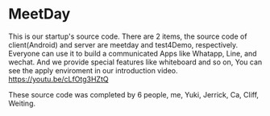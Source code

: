 # MeetDay
This is our startup's source code. There are 2 items, the source code of client(Android) and server are meetday and test4Demo, respectively. Everyone can use it to build a communicated Apps like Whatapp, Line, and wechat. And we provide special features like whiteboard and so on, You can see the apply enviroment in our introduction video.
https://youtu.be/cLfOtg3HZtQ

These source code was completed by 6 people, me, Yuki, Jerrick, Ca, Cliff, Weiting.
